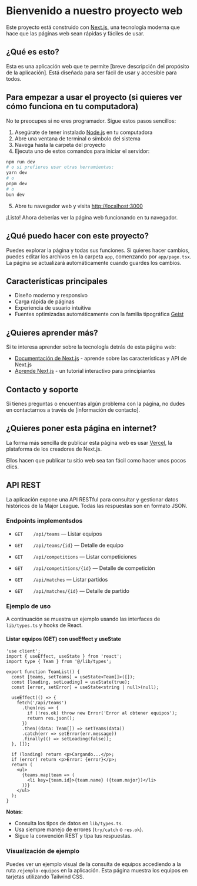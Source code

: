 # Bienvenido a nuestro proyecto web

Este proyecto está construido con [Next.js](https://nextjs.org), una tecnología moderna que hace que las páginas web sean rápidas y fáciles de usar.

## ¿Qué es esto?

Esta es una aplicación web que te permite [breve descripción del propósito de la aplicación]. Está diseñada para ser fácil de usar y accesible para todos.

## Para empezar a usar el proyecto (si quieres ver cómo funciona en tu computadora)

No te preocupes si no eres programador. Sigue estos pasos sencillos:

1. Asegúrate de tener instalado [Node.js](https://nodejs.org/) en tu computadora
2. Abre una ventana de terminal o símbolo del sistema
3. Navega hasta la carpeta del proyecto
4. Ejecuta uno de estos comandos para iniciar el servidor:

```bash
npm run dev
# o si prefieres usar otras herramientas:
yarn dev
# o
pnpm dev
# o
bun dev
```

5. Abre tu navegador web y visita [http://localhost:3000](http://localhost:3000)

¡Listo! Ahora deberías ver la página web funcionando en tu navegador.

## ¿Qué puedo hacer con este proyecto?

Puedes explorar la página y todas sus funciones. Si quieres hacer cambios, puedes editar los archivos en la carpeta `app`, comenzando por `app/page.tsx`. La página se actualizará automáticamente cuando guardes los cambios.

## Características principales

- Diseño moderno y responsivo
- Carga rápida de páginas
- Experiencia de usuario intuitiva
- Fuentes optimizadas automáticamente con la familia tipográfica [Geist](https://vercel.com/font)

## ¿Quieres aprender más?

Si te interesa aprender sobre la tecnología detrás de esta página web:

- [Documentación de Next.js](https://nextjs.org/docs) - aprende sobre las características y API de Next.js
- [Aprende Next.js](https://nextjs.org/learn) - un tutorial interactivo para principiantes

## Contacto y soporte

Si tienes preguntas o encuentras algún problema con la página, no dudes en contactarnos a través de [información de contacto].

## ¿Quieres poner esta página en internet?

La forma más sencilla de publicar esta página web es usar [Vercel](https://vercel.com/new?utm_medium=default-template&filter=next.js&utm_source=create-next-app&utm_campaign=create-next-app-readme), la plataforma de los creadores de Next.js.

Ellos hacen que publicar tu sitio web sea tan fácil como hacer unos pocos clics.

## API REST

La aplicación expone una API RESTful para consultar y gestionar datos históricos de la Major League. Todas las respuestas son en formato JSON.

### Endpoints implementsdos

- `GET    /api/teams`           — Listar equipos
- `GET    /api/teams/{id}`      — Detalle de equipo

- `GET    /api/competitions`    — Listar competiciones
- `GET    /api/competitions/{id}` — Detalle de competición

- `GET    /api/matches`         — Listar partidos
- `GET    /api/matches/{id}`    — Detalle de partido

### Ejemplo de uso

A continuación se muestra un ejemplo usando las interfaces de `lib/types.ts` y hooks de React.

#### Listar equipos (GET) con useEffect y useState
```tsx
'use client';
import { useEffect, useState } from 'react';
import type { Team } from '@/lib/types';

export function TeamList() {
  const [teams, setTeams] = useState<Team[]>([]);
  const [loading, setLoading] = useState(true);
  const [error, setError] = useState<string | null>(null);

  useEffect(() => {
    fetch('/api/teams')
      .then(res => {
        if (!res.ok) throw new Error('Error al obtener equipos');
        return res.json();
      })
      .then((data: Team[]) => setTeams(data))
      .catch(err => setError(err.message))
      .finally(() => setLoading(false));
  }, []);

  if (loading) return <p>Cargando...</p>;
  if (error) return <p>Error: {error}</p>;
  return (
    <ul>
      {teams.map(team => (
        <li key={team.id}>{team.name} ({team.major})</li>
      ))}
    </ul>
  );
}
```

**Notas:**
- Consulta los tipos de datos en `lib/types.ts`.
- Usa siempre manejo de errores (`try/catch` o `res.ok`).
- Sigue la convención REST y tipa tus respuestas.

### Visualización de ejemplo

Puedes ver un ejemplo visual de la consulta de equipos accediendo a la ruta `/ejemplo-equipos` en la aplicación. Esta página muestra los equipos en tarjetas utilizando Tailwind CSS.
